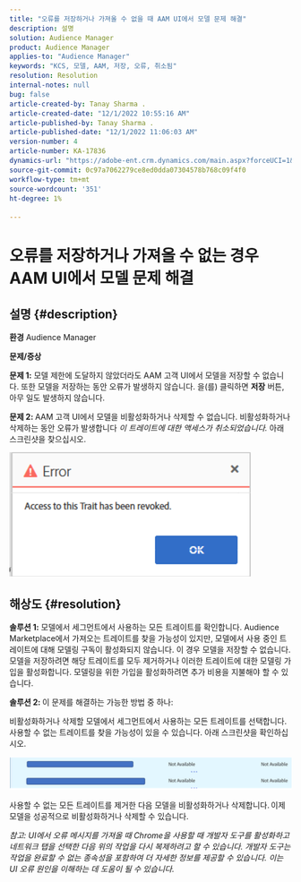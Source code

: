 ```yaml
---
title: "오류를 저장하거나 가져올 수 없을 때 AAM UI에서 모델 문제 해결"
description: 설명
solution: Audience Manager
product: Audience Manager
applies-to: "Audience Manager"
keywords: "KCS, 모델, AAM, 저장, 오류, 취소됨"
resolution: Resolution
internal-notes: null
bug: false
article-created-by: Tanay Sharma .
article-created-date: "12/1/2022 10:55:16 AM"
article-published-by: Tanay Sharma .
article-published-date: "12/1/2022 11:06:03 AM"
version-number: 4
article-number: KA-17836
dynamics-url: "https://adobe-ent.crm.dynamics.com/main.aspx?forceUCI=1&pagetype=entityrecord&etn=knowledgearticle&id=f6b87ca2-6671-ed11-9562-6045bd006239"
source-git-commit: 0c97a7062279ce8ed0dda07304578b768c09f4f0
workflow-type: tm+mt
source-wordcount: '351'
ht-degree: 1%

---
```


# 오류를 저장하거나 가져올 수 없는 경우 AAM UI에서 모델 문제 해결

## 설명 {#description}

<b>환경</b>
Audience Manager


<b>문제/증상</b>


<b>문제 1:</b> 모델 제한에 도달하지 않았더라도 AAM 고객 UI에서 모델을 저장할 수 없습니다. 또한 모델을 저장하는 동안 오류가 발생하지 않습니다. 을(를) 클릭하면 <b>저장</b> 버튼, 아무 일도 발생하지 않습니다.



<b>문제 2: </b>AAM 고객 UI에서 모델을 비활성화하거나 삭제할 수 없습니다. 비활성화하거나 삭제하는 동안 오류가 발생합니다 *이 트레이트에 대한 액세스가 취소되었습니다.* 아래 스크린샷을 찾으십시오.





![](assets/___f7b87ca2-6671-ed11-9562-6045bd006239___.png)


## 해상도 {#resolution}


<b>솔루션 1:</b> 모델에서 세그먼트에서 사용하는 모든 트레이트를 확인합니다. Audience Marketplace에서 가져오는 트레이트를 찾을 가능성이 있지만, 모델에서 사용 중인 트레이트에 대해 모델링 구독이 활성화되지 않습니다. 이 경우 모델을 저장할 수 없습니다. 모델을 저장하려면 해당 트레이트를 모두 제거하거나 이러한 트레이트에 대한 모델링 가입을 활성화합니다. 모델링을 위한 가입을 활성화하려면 추가 비용을 지불해야 할 수 있습니다.



<b>솔루션 2: </b>이 문제를 해결하는 가능한 방법 중 하나:

비활성화하거나 삭제할 모델에서 세그먼트에서 사용하는 모든 트레이트를 선택합니다. 사용할 수 없는 트레이트를 찾을 가능성이 있을 수 있습니다. 아래 스크린샷을 확인하십시오.



![](assets/6ce5c786-9e7b-ec11-8d21-0022480aace4.png)

사용할 수 없는 모든 트레이트를 제거한 다음 모델을 비활성화하거나 삭제합니다. 이제 모델을 성공적으로 비활성화하거나 삭제할 수 있습니다.





*참고: UI에서 오류 메시지를 가져올 때 Chrome을 사용할 때 개발자 도구를 활성화하고 네트워크 탭을 선택한 다음 위의 작업을 다시 복제하려고 할 수 있습니다. 개발자 도구는 작업을 완료할 수 없는 종속성을 포함하여 더 자세한 정보를 제공할 수 있습니다. 이는 UI 오류 원인을 이해하는 데 도움이 될 수 있습니다.*

